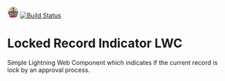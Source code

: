<img src="./assets/TravisCI-Mascot-1.png" width="25" height=""> [![Build Status](https://travis-ci.com/raspi-s-dojo/locked-record-indicator.svg?branch=master)](https://travis-ci.com/raspi-s-dojo/locked-record-indicator)

# Locked Record Indicator LWC

Simple Lightning Web Component which indicates if the current record is lock by an approval process.
